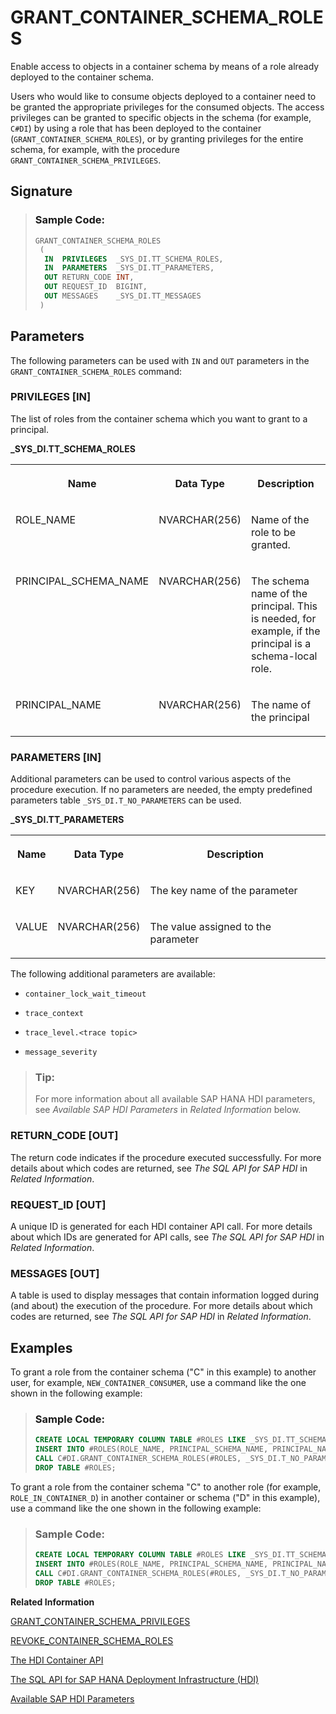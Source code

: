 <!-- loio2429050bf9f245a2b6fb47bbbed947f9 -->

# GRANT\_CONTAINER\_SCHEMA\_ROLES

Enable access to objects in a container schema by means of a role already deployed to the container schema.



Users who would like to consume objects deployed to a container need to be granted the appropriate privileges for the consumed objects. The access privileges can be granted to specific objects in the schema \(for example, `C#DI`\) by using a role that has been deployed to the container \(`GRANT_CONTAINER_SCHEMA_ROLES`\), or by granting privileges for the entire schema, for example, with the procedure `GRANT_CONTAINER_SCHEMA_PRIVILEGES`.



<a name="loio2429050bf9f245a2b6fb47bbbed947f9__section_g3d_b3k_dfb"/>

## Signature

> ### Sample Code:  
> ```sql
> GRANT_CONTAINER_SCHEMA_ROLES
>  (
>   IN  PRIVILEGES  _SYS_DI.TT_SCHEMA_ROLES,
>   IN  PARAMETERS  _SYS_DI.TT_PARAMETERS,
>   OUT RETURN_CODE INT,
>   OUT REQUEST_ID  BIGINT,
>   OUT MESSAGES    _SYS_DI.TT_MESSAGES 
>  )
> ```



<a name="loio2429050bf9f245a2b6fb47bbbed947f9__section_fqy_23k_dfb"/>

## Parameters

The following parameters can be used with `IN` and `OUT` parameters in the `GRANT_CONTAINER_SCHEMA_ROLES` command:



### PRIVILEGES \[IN\]

The list of roles from the container schema which you want to grant to a principal.

**\_SYS\_DI.TT\_SCHEMA\_ROLES**


<table>
<tr>
<th valign="top">

Name

</th>
<th valign="top">

Data Type

</th>
<th valign="top">

Description

</th>
</tr>
<tr>
<td valign="top">

ROLE\_NAME

</td>
<td valign="top">

NVARCHAR\(256\)

</td>
<td valign="top">

Name of the role to be granted.

</td>
</tr>
<tr>
<td valign="top">

PRINCIPAL\_SCHEMA\_NAME

</td>
<td valign="top">

NVARCHAR\(256\)

</td>
<td valign="top">

The schema name of the principal. This is needed, for example, if the principal is a schema-local role.

</td>
</tr>
<tr>
<td valign="top">

PRINCIPAL\_NAME

</td>
<td valign="top">

NVARCHAR\(256\)

</td>
<td valign="top">

The name of the principal

</td>
</tr>
</table>



### PARAMETERS \[IN\]

Additional parameters can be used to control various aspects of the procedure execution. If no parameters are needed, the empty predefined parameters table `_SYS_DI.T_NO_PARAMETERS` can be used.

**\_SYS\_DI.TT\_PARAMETERS**


<table>
<tr>
<th valign="top">

Name

</th>
<th valign="top">

Data Type

</th>
<th valign="top">

Description

</th>
</tr>
<tr>
<td valign="top">

KEY

</td>
<td valign="top">

NVARCHAR\(256\)

</td>
<td valign="top">

The key name of the parameter

</td>
</tr>
<tr>
<td valign="top">

VALUE

</td>
<td valign="top">

NVARCHAR\(256\)

</td>
<td valign="top">

The value assigned to the parameter

</td>
</tr>
</table>

The following additional parameters are available:

-   `container_lock_wait_timeout`

-   `trace_context`

-   `trace_level.<trace topic>`

-   `message_severity`


> ### Tip:  
> For more information about all available SAP HANA HDI parameters, see *Available SAP HDI Parameters* in *Related Information* below.



### RETURN\_CODE \[OUT\]

The return code indicates if the procedure executed successfully. For more details about which codes are returned, see *The SQL API for SAP HDI* in *Related Information*.



### REQUEST\_ID \[OUT\]

A unique ID is generated for each HDI container API call. For more details about which IDs are generated for API calls, see *The SQL API for SAP HDI* in *Related Information*.



### MESSAGES \[OUT\]

A table is used to display messages that contain information logged during \(and about\) the execution of the procedure. For more details about which codes are returned, see *The SQL API for SAP HDI* in *Related Information*.



<a name="loio2429050bf9f245a2b6fb47bbbed947f9__section_vvy_43k_dfb"/>

## Examples

To grant a role from the container schema \("C" in this example\) to another user, for example, `NEW_CONTAINER_CONSUMER`, use a command like the one shown in the following example:

> ### Sample Code:  
> ```sql
> CREATE LOCAL TEMPORARY COLUMN TABLE #ROLES LIKE _SYS_DI.TT_SCHEMA_ROLES;
> INSERT INTO #ROLES(ROLE_NAME, PRINCIPAL_SCHEMA_NAME, PRINCIPAL_NAME) VALUES ('myrole', '', 'NEW_CONTAINER_CONSUMER');
> CALL C#DI.GRANT_CONTAINER_SCHEMA_ROLES(#ROLES, _SYS_DI.T_NO_PARAMETERS, ?, ?, ?);
> DROP TABLE #ROLES; 
> ```

To grant a role from the container schema "C" to another role \(for example, `ROLE_IN_CONTAINER_D`\) in another container or schema \("D" in this example\), use a command like the one shown in the following example:

> ### Sample Code:  
> ```sql
> CREATE LOCAL TEMPORARY COLUMN TABLE #ROLES LIKE _SYS_DI.TT_SCHEMA_ROLES;
> INSERT INTO #ROLES(ROLE_NAME, PRINCIPAL_SCHEMA_NAME, PRINCIPAL_NAME) VALUES ('myrole', 'D', 'ROLE_IN_CONTAINER_D');
> CALL C#DI.GRANT_CONTAINER_SCHEMA_ROLES(#ROLES, _SYS_DI.T_NO_PARAMETERS, ?, ?, ?);
> DROP TABLE #ROLES; 
> ```

**Related Information**  


[GRANT\_CONTAINER\_SCHEMA\_PRIVILEGES](grant-container-schema-privileges-d751824.md "Grant access privileges to a database object consumer for the entire container schema where the database objects are located.")

[REVOKE\_CONTAINER\_SCHEMA\_ROLES](revoke-container-schema-roles-83541ed.md "Disable access to objects in a container schema by means of a role from the container schema.")

[The HDI Container API](the-hdi-container-api-40ba784.md "Maintain HDI containers and container content using the HDI container API.")

[The SQL API for SAP HANA Deployment Infrastructure \(HDI\)](../the-sql-api-for-sap-hana-deployment-infrastructure-hdi-035dbbe.md "An SQL application programming interface (API) is available to help maintain the SAP HANA Deployment Infrastructure (HDI).")

[Available SAP HDI Parameters](https://help.sap.com/docs/HANA_CLOUD_DATABASE/c2cc2e43458d4abda6788049c58143dc/e2d3e543067e4f3282bf6dbf880c6b2d.html?version=2023_3_QRC#available-sap-hdi-parameters)

